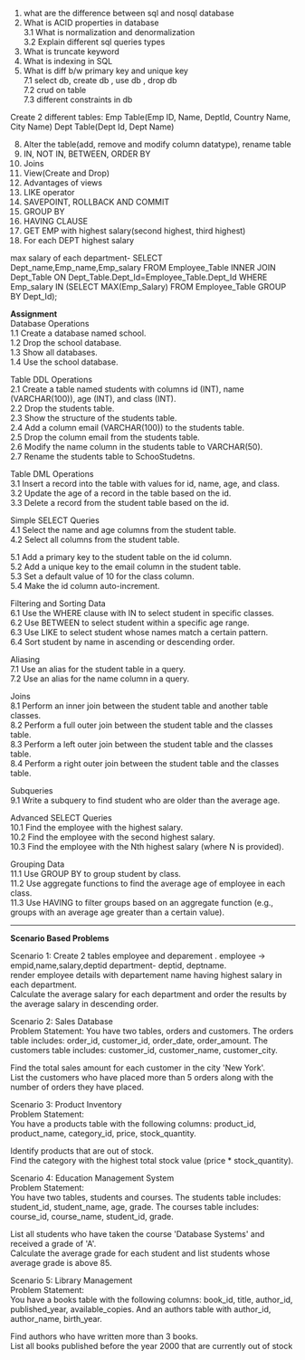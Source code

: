 1. what are the difference between sql and nosql database   
2. What is ACID properties in database    
3.1 What is normalization and denormalization     
3.2 Explain different sql queries types           
4. What is truncate keyword        
5. What is indexing in SQL     
6. What is diff b/w primary key and unique key      
7.1 select db, create db , use db , drop db       
7.2 crud on table   
7.3 different constraints in db     


Create 2 different tables: Emp Table(Emp ID, Name, DeptId, Country Name, City Name)
Dept Table(Dept Id, Dept Name)

8. Alter the table(add, remove and modify column datatype), rename table
9. IN, NOT IN, BETWEEN, ORDER BY
10. Joins
11. View(Create and Drop)
12. Advantages of views
13. LIKE operator
14. SAVEPOINT, ROLLBACK AND COMMIT
15. GROUP BY
16. HAVING CLAUSE
17. GET EMP with highest salary(second highest, third highest)
18. For each DEPT highest salary

max salary of each department- 
SELECT Dept_name,Emp_name,Emp_salary FROM Employee_Table
INNER JOIN 
Dept_Table
ON Dept_Table.Dept_Id=Employee_Table.Dept_Id
WHERE Emp_salary IN (SELECT MAX(Emp_Salary) FROM Employee_Table GROUP BY Dept_Id);    

**Assignment**       
Database Operations   
1.1 Create a database named school.    
1.2 Drop the school database.    
1.3 Show all databases.    
1.4 Use the school database.    

Table DDL Operations    
2.1 Create a table named students with columns id (INT), name (VARCHAR(100)), age (INT), and class (INT).    
2.2 Drop the students table.    
2.3 Show the structure of the students table.   
2.4 Add a column email (VARCHAR(100)) to the students table.    
2.5 Drop the column email from the students table.    
2.6 Modify the name column in the students table to VARCHAR(50).     
2.7 Rename the students table to SchooStudetns.    

Table DML Operations     
3.1 Insert a record into the table with values for id, name, age, and class.    
3.2 Update the age of a record in the table based on the id.    
3.3 Delete a record from the student table based on the id.    

Simple SELECT Queries   
4.1 Select the name and age columns from the student table.    
4.2 Select all columns from the student table.        

5.1 Add a primary key to the student table on the id column.    
5.2 Add a unique key to the email column in the student table.     
5.3 Set a default value of 10 for the class column.     
5.4 Make the id column auto-increment.     

Filtering and Sorting Data    
6.1 Use the WHERE clause with IN to select student in specific classes.    
6.2 Use BETWEEN to select student within a specific age range.    
6.3 Use LIKE to select student whose names match a certain pattern.    
6.4 Sort student by name in ascending or descending order.    

Aliasing   
7.1 Use an alias for the student table in a query.    
7.2 Use an alias for the name column in a query.    

Joins    
8.1 Perform an inner join between the student table and another table classes.    
8.2 Perform a full outer join between the student table and the classes table.    
8.3 Perform a left outer join between the student table and the classes table.     
8.4 Perform a right outer join between the student table and the classes table.

Subqueries   
9.1 Write a subquery to find student who are older than the average age.    
    
Advanced SELECT Queries    
10.1 Find the employee with the highest salary.    
10.2 Find the employee with the second highest salary.    
10.3 Find the employee with the Nth highest salary (where N is provided).    

Grouping Data    
11.1 Use GROUP BY to group student by class.    
11.2 Use aggregate functions to find the average age of employee in each class.    
11.3 Use HAVING to filter groups based on an aggregate function (e.g., groups with an average age greater than a certain value).    

 ---
 **Scenario Based Problems**
 
 Scenario 1: Create 2 tables employee and deparement . employee -> empid,name,salary,deptid   department- deptid, deptname.    
render employee details with departement name having highest salary in each department.         
Calculate the average salary for each department and order the results by the average salary in descending order.    

Scenario 2: Sales Database    
Problem Statement:
You have two tables, orders and customers. The orders table includes: order_id, customer_id, order_date, order_amount. The customers table includes: customer_id, customer_name, customer_city.   

Find the total sales amount for each customer in the city 'New York'.    
List the customers who have placed more than 5 orders along with the number of orders they have placed.     

Scenario 3: Product Inventory    
Problem Statement:    
You have a products table with the following columns: product_id, product_name, category_id, price, stock_quantity.   

Identify products that are out of stock.    
Find the category with the highest total stock value (price * stock_quantity).  

Scenario 4: Education Management System     
Problem Statement:    
You have two tables, students and courses. The students table includes: student_id, student_name, age, grade. The courses table includes: course_id, course_name, student_id, grade.    
    
List all students who have taken the course 'Database Systems' and received a grade of 'A'.   
Calculate the average grade for each student and list students whose average grade is above 85.    

Scenario 5: Library Management      
Problem Statement:    
You have a books table with the following columns: book_id, title, author_id, published_year, available_copies. And an authors table with author_id, author_name, birth_year.    

Find authors who have written more than 3 books.    
List all books published before the year 2000 that are currently out of stock    

